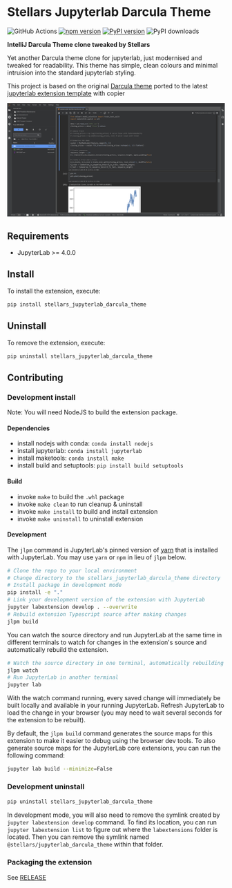 # Stellars Jupyterlab Darcula Theme

![GitHub Actions](https://github.com/stellarshenson/jupyterlab_stellars_darcula_theme/actions/workflows/build.yml/badge.svg)
[![npm version](https://badge.fury.io/js/@stellars%2Fjupyterlab_darcula_theme.svg)](https://www.npmjs.com/package/@stellars/jupyterlab_darcula_theme)
[![PyPI version](https://badge.fury.io/py/stellars-jupyterlab-darcula-theme.svg)](https://pypi.org/project/stellars-jupyterlab-darcula-theme/)
![PyPI downloads](https://img.shields.io/pypi/dm/stellars-jupyterlab-darcula-theme?label=PyPI%20downloads)

**IntelliJ Darcula Theme clone tweaked by Stellars**

Yet another Darcula theme clone for jupyterlab, just modernised and tweaked for readability.
This theme has simple, clean colours and minimal intruision into the standard jupyterlab styling.

This project is based on the original [Darcula theme](https://github.com/telamonian/theme-darcula) ported
to the latest [jupyterlab extension template](https://github.com/jupyterlab/extension-template) with copier

![](https://github.com/stellarshenson/jupyterlab_stellars_darcula_theme/blob/master/screenshot-stellars-darcula.png?raw=true)

## Requirements

- JupyterLab >= 4.0.0

## Install

To install the extension, execute:

```bash
pip install stellars_jupyterlab_darcula_theme
```

## Uninstall

To remove the extension, execute:

```bash
pip uninstall stellars_jupyterlab_darcula_theme
```

## Contributing

### Development install

Note: You will need NodeJS to build the extension package.

#### Dependencies

- install nodejs with conda: `conda install nodejs`
- install jupyterlab: `conda install jupyterlab`
- install maketools: `conda install make`
- install build and setuptools: `pip install build setuptools`

#### Build

- invoke `make` to build the `.whl` package
- invoke `make clean` to run cleanup & uninstall
- invoke `make install` to build and install extension
- invoke `make uninstall` to uninstall extension

#### Development

The `jlpm` command is JupyterLab's pinned version of
[yarn](https://yarnpkg.com/) that is installed with JupyterLab. You may use
`yarn` or `npm` in lieu of `jlpm` below.

```bash
# Clone the repo to your local environment
# Change directory to the stellars_jupyterlab_darcula_theme directory
# Install package in development mode
pip install -e "."
# Link your development version of the extension with JupyterLab
jupyter labextension develop . --overwrite
# Rebuild extension Typescript source after making changes
jlpm build
```

You can watch the source directory and run JupyterLab at the same time in different terminals to watch for changes in the extension's source and automatically rebuild the extension.

```bash
# Watch the source directory in one terminal, automatically rebuilding when needed
jlpm watch
# Run JupyterLab in another terminal
jupyter lab
```

With the watch command running, every saved change will immediately be built locally and available in your running JupyterLab. Refresh JupyterLab to load the change in your browser (you may need to wait several seconds for the extension to be rebuilt).

By default, the `jlpm build` command generates the source maps for this extension to make it easier to debug using the browser dev tools. To also generate source maps for the JupyterLab core extensions, you can run the following command:

```bash
jupyter lab build --minimize=False
```

### Development uninstall

```bash
pip uninstall stellars_jupyterlab_darcula_theme
```

In development mode, you will also need to remove the symlink created by `jupyter labextension develop`
command. To find its location, you can run `jupyter labextension list` to figure out where the `labextensions`
folder is located. Then you can remove the symlink named `@stellars/jupyterlab_darcula_theme` within that folder.

### Packaging the extension

See [RELEASE](RELEASE.md)
